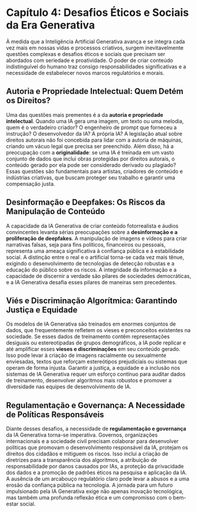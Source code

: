 # Capítulo 4: Desafios Éticos e Sociais da Era Generativa

À medida que a Inteligência Artificial Generativa avança e se integra cada vez mais em nossas vidas e processos criativos, surgem inevitavelmente questões complexas e desafios éticos e sociais que precisam ser abordados com seriedade e proatividade. O poder de criar conteúdo indistinguível do humano traz consigo responsabilidades significativas e a necessidade de estabelecer novos marcos regulatórios e morais.

## Autoria e Propriedade Intelectual: Quem Detém os Direitos?

Uma das questões mais prementes é a da **autoria e propriedade intelectual**. Quando uma IA gera uma imagem, um texto ou uma melodia, quem é o verdadeiro criador? O engenheiro de prompt que forneceu a instrução? O desenvolvedor da IA? A própria IA? A legislação atual sobre direitos autorais não foi concebida para lidar com a autoria de máquinas, criando um vácuo legal que precisa ser preenchido. Além disso, há a preocupação com a **originalidade**: se uma IA é treinada em um vasto conjunto de dados que inclui obras protegidas por direitos autorais, o conteúdo gerado por ela pode ser considerado derivado ou plagiado? Essas questões são fundamentais para artistas, criadores de conteúdo e indústrias criativas, que buscam proteger seu trabalho e garantir uma compensação justa.

## Desinformação e Deepfakes: Os Riscos da Manipulação de Conteúdo

A capacidade da IA Generativa de criar conteúdo fotorrealista e áudios convincentes levanta sérias preocupações sobre a **desinformação e a proliferação de deepfakes**. A manipulação de imagens e vídeos para criar narrativas falsas, seja para fins políticos, financeiros ou pessoais, representa uma ameaça significativa à confiança pública e à estabilidade social. A distinção entre o real e o artificial torna-se cada vez mais tênue, exigindo o desenvolvimento de tecnologias de detecção robustas e a educação do público sobre os riscos. A integridade da informação e a capacidade de discernir a verdade são pilares de sociedades democráticas, e a IA Generativa desafia esses pilares de maneiras sem precedentes.

## Viés e Discriminação Algorítmica: Garantindo Justiça e Equidade

Os modelos de IA Generativa são treinados em enormes conjuntos de dados, que frequentemente refletem os vieses e preconceitos existentes na sociedade. Se esses dados de treinamento contêm representações desiguais ou estereotipadas de grupos demográficos, a IA pode replicar e até amplificar esses **vieses e discriminações** em seu conteúdo gerado. Isso pode levar à criação de imagens racialmente ou sexualmente enviesadas, textos que reforçam estereótipos prejudiciais ou sistemas que operam de forma injusta. Garantir a justiça, a equidade e a inclusão nos sistemas de IA Generativa requer um esforço contínuo para auditar dados de treinamento, desenvolver algoritmos mais robustos e promover a diversidade nas equipes de desenvolvimento de IA.

## Regulamentação e Governança: A Necessidade de Políticas Responsáveis

Diante desses desafios, a necessidade de **regulamentação e governança** da IA Generativa torna-se imperativa. Governos, organizações internacionais e a sociedade civil precisam colaborar para desenvolver políticas que promovam o desenvolvimento responsável da IA, protejam os direitos dos cidadãos e mitiguem os riscos. Isso inclui a criação de diretrizes para a transparência dos algoritmos, a atribuição de responsabilidade por danos causados por IAs, a proteção da privacidade dos dados e a promoção de padrões éticos na pesquisa e aplicação da IA. A ausência de um arcabouço regulatório claro pode levar a abusos e a uma erosão da confiança pública na tecnologia. A jornada para um futuro impulsionado pela IA Generativa exige não apenas inovação tecnológica, mas também uma profunda reflexão ética e um compromisso com o bem-estar social.
